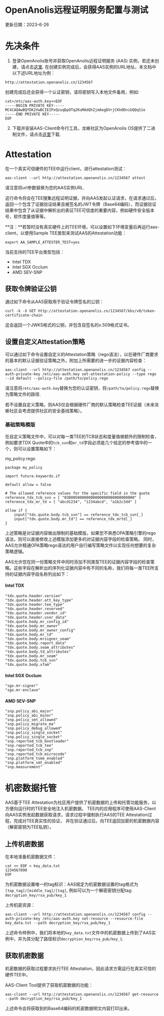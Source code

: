 # OpenAnolis远程证明服务配置与测试

更新日期：2023-6-26

# 先决条件
1. 登录OpenAnolis账号并获取OpenAnolis远程证明服务 (AAS) 实例，若还未创建，请点击[这里](http://attestation.openanolis.cn).
在创建实例完成后，会获得AAS实例的URL地址，本文档中以下述URL地址为例：
```
http://attestation.openanolis.cn/1234567
```
创建完成后还会获得一个认证密钥，请将密钥写入本地文件备用，例如:
```
cat>/etc/aas-auth.key<<EOF
-----BEGIN PRIVATE KEY-----
MC4CAQAwBQYDK2VwBCIEIPxQzuqDpOTq2KuMAdQhZjmAegDVrjCKk0DnibQQqS1e
-----END PRIVATE KEY-----
EOF
```

2. 下载并安装AAS-Client命令行工具，龙蜥社区为OpenAnolis OS提供了二进制文件，请点击[这里](http://attestation.openanolis.cn/aas-client)下载.

# Attestation

在一个真实可信硬件的TEE中运行client，进行attestation测试：

```shell
aas-client --url http://attestation.openanolis.cn/1234567 attest
```
请注意将url参数替换为您的AAS实例URL.

这行命令将会在TEE搜集远程证明证据，并向AAS发起认证请求，在请求通过后，返回一个包含了证据验证结果且被签名的JWT令牌（Base64编码），而证据验证结果中包含了从证据中解析出的表征TEE可信度的重要内容，例如硬件安全版本号，软件度量值等等。

**注：**若暂时没有真实硬件上的TEE环境，可以设置如下环境变量后再运行aas-client，以使用Sample TEE类型来测试AAS的Attestation功能：

```shell
export AA_SAMPLE_ATTESTER_TEST=yes
```

当前支持的TEE平台类型包括：
- Intel TDX
- Intel SGX Occlum
- AMD SEV-SNP

## 获取令牌验证公钥
通过如下命令从AAS获取用于验证令牌签名的公钥：
```
curl -k -X GET http://attestation.openanolis.cn/1234567/kbs/v0/token-certificate-chain
```
这会返回一个JWKS格式的公钥，并包含自签名的x.509格式证书。

## 设置自定义Attestation策略

可以通过如下命令设置自定义的Attestation策略（rego语法），以在硬件厂商要求的基本的默认证据验证策略之外，附加上所需要的进一步的证据内容检查：
```shell
aas-client --url http://attestation.openanolis.cn/1234567 config --auth-private-key /etc/aas-auth.key set-attestation-policy --type rego --id default --policy-file /path/to/policy.rego
```

请注意将`/etc/aas-auth.key`替换为您的认证密钥，将`/path/to/policy.rego`替换为策略文件的路径.

若不设置自定义策略，则AAS仅会根据硬件厂商的默认策略检查TEE证据（未来龙蜥社区会考虑提供社区的安全基线策略）。

### 基础策略模版

在自定义策略文件中，可以对每一类TEE的TCB状态和度量值做额外的限制检查，例如要求TDX Quote中的`tcb_svn`和`mr_td`字段必须是几个给定的参考值中的一个，则可以设置策略如下：

my_policy.rego
```
package my_policy

import future.keywords.if

default allow = false

# The allowed reference values for the specific field in the quote
reference_tdx_tcb_svn = [ "03000500000000000000000000000000" ]
reference_tdx_mr_td = [ "abcd1234", "1234abcd", "a1b2c3d4" ]

allow if {
    input["tdx.quote.body.tcb_svn"] == reference_tdx_tcb_svn[_]
    input["tdx.quote.body.mr_td"] == reference_tdx_mrtd[_]
}
```

上述策略是对证据内容做出限制的基础模版，如果您不熟悉OPA策略引擎的rego语法，则可以直接修改上述模版添加更多的对证据内容字段的检查策略。
同时，AAS允许精通OPA策略rego语法的用户自行编写策略文件以实现任何想要的复杂策略逻辑。

AAS允许您在同一份策略文件中同时添加不同类型TEE的证据内容字段的检查策略。这些字段在解析出的序列化证据内容中有不同的名称，我们将每一类TEE所支持的证据内容字段名称列出如下：

#### Intel TDX

```
"tdx.quote.header.version"
"tdx.quote.header.att_key_type"
"tdx.quote.header.tee_type"
"tdx.quote.header.reserved"
"tdx.quote.header.vendor_id"
"tdx.quote.header.user_data"
"tdx.quote.body.mr_config_id"
"tdx.quote.body.mr_owner"
"tdx.quote.body.mr_owner_config"
"tdx.quote.body.mr_td"
"tdx.quote.body.mrsigner_seam"
"tdx.quote.body.report_data"
"tdx.quote.body.seam_attributes"
"tdx.quote.body.td_attributes"
"tdx.quote.body.mr_seam"
"tdx.quote.body.tcb_svn"
"tdx.quote.body.xfam"
```

#### Intel SGX Occlum

```
"sgx.mr-signer"
"sgx.mr-enclave"
```

#### AMD SEV-SNP

```
"snp.policy_abi_major"
"snp.policy_abi_minor"
"snp.policy_smt_allowed"
"snp.policy_migrate_ma"
"snp.policy_debug_allowed"
"snp.policy_single_socket"
"snp.policy_single_socket"
"snp.reported_tcb_bootloader"
"snp.reported_tcb_tee"
"snp.reported_tcb_snp"
"snp.reported_tcb_microcode"
"snp.platform_tsme_enabled"
"snp.platform_smt_enabled"
"snp.measurement"
```

# 机密数据托管

AAS基于TEE Attestation为社区用户提供了机密数据的上传和托管功能服务，以方便向运行时的TEE安全地注入机密数据。
TEE内的应用程序可使用AAS-Client向AAS实例发起数据获取请求，请求过程中强制执行AAS的TEE Attestation过程，完成对TEE真实性的验证，
并在验证通过后，向TEE返回加密的机密数据内容（解密密钥为TEE私钥）。

## 上传机密数据

在本地准备机密数据文件：

```shell
cat << EOF > key_data.txt
1234567890
EOF
```

为机密数据设置唯一的tag标识：AAS规定为机密数据设置的tag格式为`[top_tag]/[middle_tag]/[tag]`, 例如可以为一个解密密钥分配tag: `decryption_key/rsa_pub/key_1`

上传机密资源：

```shell
aas-client --url http://attestation.openanolis.cn/1234567 config --auth-private-key /etc/aas-auth.key set-resource --resource-file key_data.txt --path decryption_key/rsa_pub/key_1
```

上述命令样例中，我们将本地的`key_data.txt`文件中的机密数据上传到了AAS实例中，并为其分配了路径标识`decryption_key/rsa_pub/key_1`.

## 获取机密数据

机密数据的获取过程要求执行TEE Attestation，因此请求方需运行在真实可信的硬件TEE中。

AAS-Client Tool提供了获取机密数据的功能：

```shell
aas-client --url http://attestation.openanolis.cn/1234567 get-resource --path decryption_key/rsa_pub/key_1
```

上述命令会将获取到的Base64编码的机密数据明文内容打印出来。


